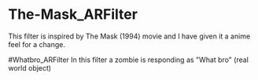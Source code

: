 # The-Mask_ARFilter
This filter is inspired by The Mask (1994) movie and I have given it a anime feel for a change.

#Whatbro_ARFilter
In this filter a zombie is responding as "What bro" (real world object)
